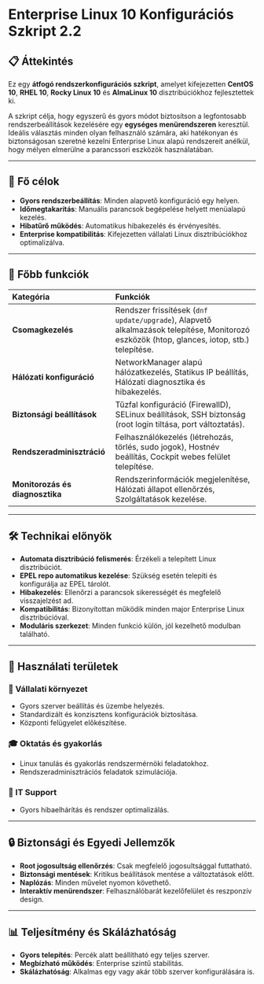 # Enterprise Linux 10 Konfigurációs Szkript 2.2

## 📋 Áttekintés

Ez egy **átfogó rendszerkonfigurációs szkript**, amelyet kifejezetten **CentOS 10**, **RHEL 10**, **Rocky Linux 10** és **AlmaLinux 10** disztribúciókhoz fejlesztettek ki.

A szkript célja, hogy egyszerű és gyors módot biztosítson a legfontosabb rendszerbeállítások kezelésére egy **egységes menürendszeren** keresztül. Ideális választás minden olyan felhasználó számára, aki hatékonyan és biztonságosan szeretné kezelni Enterprise Linux alapú rendszereit anélkül, hogy mélyen elmerülne a parancssori eszközök használatában.

---

## 🎯 Fő célok

* **Gyors rendszerbeállítás**: Minden alapvető konfiguráció egy helyen.
* **Időmegtakarítás**: Manuális parancsok begépelése helyett menüalapú kezelés.
* **Hibatűrő működés**: Automatikus hibakezelés és érvényesítés.
* **Enterprise kompatibilitás**: Kifejezetten vállalati Linux disztribúciókhoz optimalizálva.

---

## 🚀 Főbb funkciók

| Kategória | Funkciók |
| :--- | :--- |
| **Csomagkezelés** | Rendszer frissítések (`dnf update/upgrade`), Alapvető alkalmazások telepítése, Monitorozó eszközök (htop, glances, iotop, stb.) telepítése. |
| **Hálózati konfiguráció** | NetworkManager alapú hálózatkezelés, Statikus IP beállítás, Hálózati diagnosztika és hibakezelés. |
| **Biztonsági beállítások** | Tűzfal konfiguráció (FirewallD), SELinux beállítások, SSH biztonság (root login tiltása, port változtatás). |
| **Rendszeradminisztráció** | Felhasználókezelés (létrehozás, törlés, sudo jogok), Hostnév beállítás, Cockpit webes felület telepítése. |
| **Monitorozás és diagnosztika** | Rendszerinformációk megjelenítése, Hálózati állapot ellenőrzés, Szolgáltatások kezelése. |

---

## 🛠️ Technikai előnyök

* **Automata disztribúció felismerés**: Érzékeli a telepített Linux disztribúciót.
* **EPEL repo automatikus kezelése**: Szükség esetén telepíti és konfigurálja az EPEL tárolót.
* **Hibakezelés**: Ellenőrzi a parancsok sikerességét és megfelelő visszajelzést ad.
* **Kompatibilitás**: Bizonyítottan működik minden major Enterprise Linux disztribúcióval.
* **Moduláris szerkezet**: Minden funkció külön, jól kezelhető modulban található.

---

## 📁 Használati területek

### 🏢 Vállalati környezet
* Gyors szerver beállítás és üzembe helyezés.
* Standardizált és konzisztens konfigurációk biztosítása.
* Központi felügyelet előkészítése.

### 🎓 Oktatás és gyakorlás
* Linux tanulás és gyakorlás rendszermérnöki feladatokhoz.
* Rendszeradminisztrációs feladatok szimulációja.

### 🔧 IT Support
* Gyors hibaelhárítás és rendszer optimalizálás.

---

## 🔒 Biztonsági és Egyedi Jellemzők

* **Root jogosultság ellenőrzés**: Csak megfelelő jogosultsággal futtatható.
* **Biztonsági mentések**: Kritikus beállítások mentése a változtatások előtt.
* **Naplózás**: Minden művelet nyomon követhető.
* **Interaktív menürendszer**: Felhasználóbarát kezelőfelület és reszponzív design.

---

## 📊 Teljesítmény és Skálázhatóság

* **Gyors telepítés**: Percék alatt beállítható egy teljes szerver.
* **Megbízható működés**: Enterprise szintű stabilitás.
* **Skálázhatóság**: Alkalmas egy vagy akár több szerver konfigurálására is.
